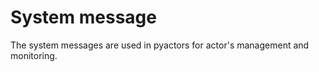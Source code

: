 # System message

The system messages are used in pyactors for actor's management and monitoring.


